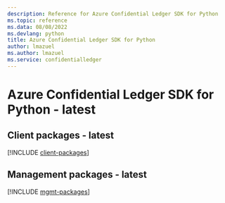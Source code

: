 ```yaml
---
description: Reference for Azure Confidential Ledger SDK for Python
ms.topic: reference
ms.data: 08/08/2022
ms.devlang: python
title: Azure Confidential Ledger SDK for Python
author: lmazuel
ms.author: lmazuel
ms.service: confidentialledger
---
```

# Azure Confidential Ledger SDK for Python - latest

## Client packages - latest
[!INCLUDE [client-packages](confidential-ledger-client-index.md)]
## Management packages - latest
[!INCLUDE [mgmt-packages](confidential-ledger-mgmt-index.md)]